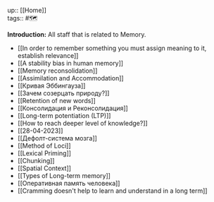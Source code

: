 up:: [[Home]] <br>
tags:: #🗺️ 

**Introduction:** All staff that is related to Memory.

- [[In order to remember something you must assign meaning to it, establish relevance]]
- [[A stability bias in human memory]]
- [[Memory reconsolidation]]
- [[Assimilation and Accommodation]]
- [[Кривая Эббингауза]]
- [[Зачем созерцать природу?]]
- [[Retention of new words]]
- [[Консолидация и Реконсолидация]]
- [[Long-term potentiation (LTP)]]
- [[How to reach deeper level of knowledge?]]
- [[28-04-2023]]
- [[Дефолт-система мозга]]
- [[Method of Loci]]
- [[Lexical Priming]]
- [[Chunking]]
- [[Spatial Context]]
- [[Types of Long-term memory]]
- [[Оперативная память человека]]
- [[Cramming doesn't help to learn and understand in a long term]]
